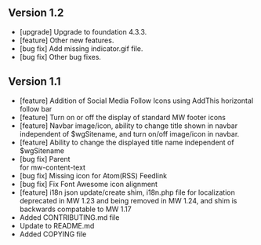 ## Version 1.2

* [upgrade] Upgrade to foundation 4.3.3.
* [feature] Other new features.
* [bug fix] Add missing indicator.gif file.
* [bug fix] Other bug fixes.


## Version 1.1

* [feature] Addition of Social Media Follow Icons using AddThis horizontal follow bar
* [feature] Turn on or off the display of standard MW footer icons
* [feature] Navbar image/icon, ability to change title shown in navbar independent of $wgSitename, and turn on/off image/icon in navbar.
* [feature] Ability to change the displayed title name independent of $wgSitename 
* [bug fix] Parent <div> for mw-content-text <div>
* [bug fix] Missing icon for Atom(RSS) Feedlink
* [bug fix] Fix Font Awesome icon alignment
* [feature] i18n json update/create shim, i18n.php file for localization deprecated in MW 1.23 and being removed in MW 1.24, and shim is backwards compatable to MW 1.17
* Added CONTRIBUTING.md file
* Update to README.md
* Added COPYING file
